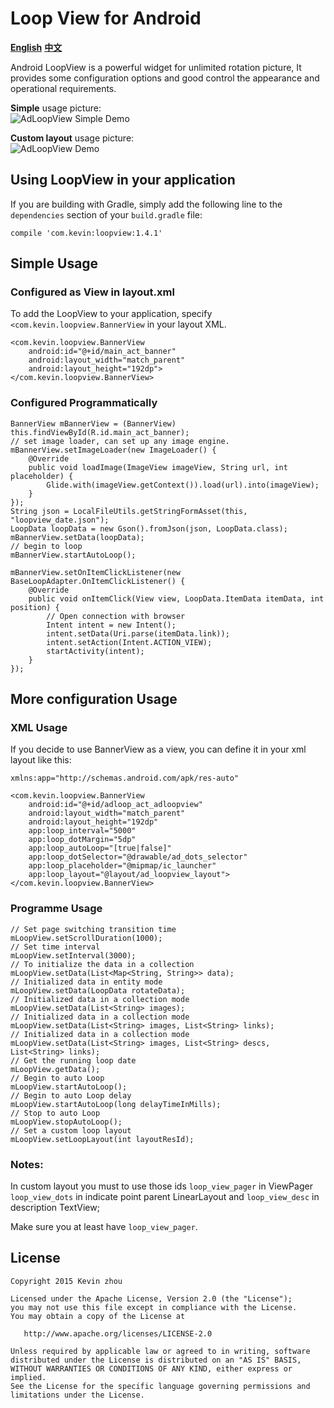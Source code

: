 
# Loop View for Android
**[English](https://github.com/xuehuayous/Android-LoopView)** **[中文](https://github.com/xuehuayous/Android-LoopView/blob/master/README-zh.md)**

Android LoopView is a powerful widget for unlimited rotation picture, It provides some configuration options and good control the appearance and operational requirements.

**Simple** usage picture:  
![AdLoopView Simple Demo](https://raw.githubusercontent.com/xuehuayous/Android-LoopView/master/loopview_ad_simple.gif)

**Custom layout** usage picture:  
![AdLoopView Demo](https://raw.githubusercontent.com/xuehuayous/Android-LoopView/master/loopview_ad_custom.gif)

## Using LoopView in your application

If you are building with Gradle, simply add the following line to the `dependencies` section of your `build.gradle` file:

```
compile 'com.kevin:loopview:1.4.1'
```

## Simple Usage ##

### Configured as View in layout.xml ###
To add the LoopView to your application, specify `<com.kevin.loopview.BannerView` in your layout XML.

```
<com.kevin.loopview.BannerView
    android:id="@+id/main_act_banner"
    android:layout_width="match_parent"
    android:layout_height="192dp">
</com.kevin.loopview.BannerView>
```

### Configured Programmatically ###

```
BannerView mBannerView = (BannerView) this.findViewById(R.id.main_act_banner);
// set image loader, can set up any image engine.
mBannerView.setImageLoader(new ImageLoader() {
    @Override
    public void loadImage(ImageView imageView, String url, int placeholder) {
        Glide.with(imageView.getContext()).load(url).into(imageView);
    }
});
String json = LocalFileUtils.getStringFormAsset(this, "loopview_date.json");
LoopData loopData = new Gson().fromJson(json, LoopData.class);
mBannerView.setData(loopData);
// begin to loop
mBannerView.startAutoLoop();

mBannerView.setOnItemClickListener(new BaseLoopAdapter.OnItemClickListener() {
    @Override
    public void onItemClick(View view, LoopData.ItemData itemData, int position) {
        // Open connection with browser
        Intent intent = new Intent();
        intent.setData(Uri.parse(itemData.link));
        intent.setAction(Intent.ACTION_VIEW);
        startActivity(intent);
    }
});
```

## More configuration Usage ##

### XML Usage ###

If you decide to use BannerView as a view, you can define it in your xml layout like this:

```
xmlns:app="http://schemas.android.com/apk/res-auto"

<com.kevin.loopview.BannerView
    android:id="@+id/adloop_act_adloopview"
    android:layout_width="match_parent"
    android:layout_height="192dp"
    app:loop_interval="5000"
    app:loop_dotMargin="5dp"
    app:loop_autoLoop="[true|false]"
    app:loop_dotSelector="@drawable/ad_dots_selector"
    app:loop_placeholder="@mipmap/ic_launcher"
    app:loop_layout="@layout/ad_loopview_layout">
</com.kevin.loopview.BannerView>
```

### Programme Usage ###

```
// Set page switching transition time
mLoopView.setScrollDuration(1000);
// Set time interval
mLoopView.setInterval(3000);
// To initialize the data in a collection
mLoopView.setData(List<Map<String, String>> data);
// Initialized data in entity mode
mLoopView.setData(LoopData rotateData);
// Initialized data in a collection mode
mLoopView.setData(List<String> images);
// Initialized data in a collection mode
mLoopView.setData(List<String> images, List<String> links);
// Initialized data in a collection mode
mLoopView.setData(List<String> images, List<String> descs, List<String> links);
// Get the running loop date
mLoopView.getData();
// Begin to auto Loop
mLoopView.startAutoLoop();
// Begin to auto Loop delay
mLoopView.startAutoLoop(long delayTimeInMills);
// Stop to auto Loop
mLoopView.stopAutoLoop();
// Set a custom loop layout
mLoopView.setLoopLayout(int layoutResId);
```

### Notes: ###

In custom layout you must to use those ids `loop_view_pager` in ViewPager `loop_view_dots` in indicate point parent LinearLayout and `loop_view_desc` in description TextView;

Make sure you at least have `loop_view_pager`.

## License

    Copyright 2015 Kevin zhou

    Licensed under the Apache License, Version 2.0 (the "License");
    you may not use this file except in compliance with the License.
    You may obtain a copy of the License at

       http://www.apache.org/licenses/LICENSE-2.0

    Unless required by applicable law or agreed to in writing, software
    distributed under the License is distributed on an "AS IS" BASIS,
    WITHOUT WARRANTIES OR CONDITIONS OF ANY KIND, either express or implied.
    See the License for the specific language governing permissions and
    limitations under the License.